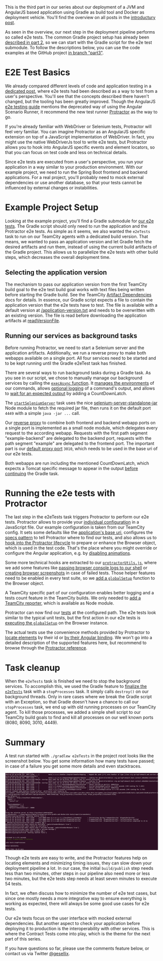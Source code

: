 This is the third part in our series about our deployment of a JVM and AngularJS based application using Gradle as build tool and Docker as deployment vehicle. You'll find the overview on all posts in the [introductury post](http://blog-it.hypoport.de/2014/07/25/a-continuous-deployment-pipeline-with-gradle-and-docker/).

As seen in the overview, our next step in the deployment pipeline performs so called e2e tests. The common Gradle project setup has already been [described in part 2](http://blog-it.hypoport.de/2014/10/15/continuous-deployment-with-gradle-and-docker-part-2/), so we can start with the Gradle script for the e2e test submodule. To follow the descriptions below, you can use the code examples at the GitHub project [in branch "part3"](https://github.com/gesellix/pipeline-with-gradle-and-docker/tree/part3).

# E2E Test Basics

We already compared different levels of code and application testing in a [dedicated post](http://blog-it.hypoport.de/2013/09/28/angularjs-test-pyramid/), where e2e tests had been described as a way to test from a user's perspective. You'll see that the concepts described there haven't changed, but the tooling has been greatly improved. Though the AngularJS [e2e testing guide](https://docs.angularjs.org/guide/e2e-testing) mentions the deprecated way of using the Angular Scenario Runner, it recommend the new test runner [Protractor](https://github.com/angular/protractor) as the way to go.

If you're already familiar with WebDriver or Selenium tests, Protractor will feel very familiar. You can imagine Protractor as an AngularJS specific extension on top of a JavaScript implementation of WebDriver. In fact, you might use the native WebDriverJs tool to write e2e tests, but Protractor allows you to hook into AngularJS specific events and element locators, so that you can focus on test code and less on technical details.

Since e2e tests are executed from a user's perspective, you run your application in a way similar to your production environment. With our example project, we need to run the Spring Boot frontend and backend applications. For a real project, you'll probably need to mock external dependencies or use another database, so that your tests cannot be influenced by external changes or instabilities.

# Example Project Setup

Looking at the example project, you'll find a Gradle submodule for [our e2e tests](https://github.com/gesellix/pipeline-with-gradle-and-docker/blob/part3/e2e-tests/build.gradle). The Gradle script should only need to run the application and the Protractor e2e tests. As simple as it seems, we also wanted the `e2eTests` task to run on our TeamCity agents with a dedicated build version. That means, we wanted to pass an application version and let Gradle fetch the desired artifacts and run them, instead of using the current build artifacts of the Gradle project. This allows us to parallelize the e2e tests with other build steps, which decreases the overall deployment time.

## Selecting the application version

The mechanism to pass our application version from the first TeamCity build goal to the e2e test build goal works with text files being written before starting the Gradle build. See the TeamCity [Artifact Dependencies](https://confluence.jetbrains.com/display/TCD9/Artifact+Dependencies) docs for details. In essence, our Gradle script expects a file to contain the application version that the e2e tests have to test. The file is available with a default version at [/application-version.txt](https://github.com/gesellix/pipeline-with-gradle-and-docker/blob/part3/application-version.txt) and needs to be overwritten with an existing version. The file is read before downloading the application artifacts at [readVersionFile](https://github.com/gesellix/pipeline-with-gradle-and-docker/blob/part3/e2e-tests/build.gradle#L23).

## Running our services as background tasks

Before running Protractor, we need to start a Selenium server and the application artifacts. Additionally, we run a reverse proxy to make both webapps available on a single port. All four services need to be started and to be kept running until the Gradle e2eTest task has finished.

There are several ways to run background tasks during a Gradle task. As you see in our script, we chose to manually manage our background services by calling the [`execAsync` function](https://github.com/gesellix/pipeline-with-gradle-and-docker/blob/part3/e2e-tests/build.gradle#L78). It [manages the environments](https://github.com/gesellix/pipeline-with-gradle-and-docker/blob/part3/e2e-tests/build.gradle#L83) of our commands, allows [optional logging](https://github.com/gesellix/pipeline-with-gradle-and-docker/blob/part3/e2e-tests/build.gradle#L90) of a command's output, and allows to [wait for an expected output](https://github.com/gesellix/pipeline-with-gradle-and-docker/blob/part3/e2e-tests/build.gradle#L93) by adding a CountDownLatch.

The [`startSeleniumServer`](https://github.com/gesellix/pipeline-with-gradle-and-docker/blob/part3/e2e-tests/build.gradle#L144) task uses the nice [selenium-server-standalone-jar](https://www.npmjs.com/package/selenium-server-standalone-jar) Node module to fetch the required jar file, then runs it on the default port `4449` with a simple `java -jar ...` call.

Our [reverse proxy](https://github.com/gesellix/pipeline-with-gradle-and-docker/blob/part3/e2e-tests/e2e-reverse-proxy.js) to combine both frontend and backend webapp ports on a single port is implemented as a small node module, which delegates every request to the according webapp. Requests with the first path segment "example-backend" are delegated to the backend port, requests with the path segment "example" are delegated to the frontend port. The important part is our [default proxy port](https://github.com/gesellix/pipeline-with-gradle-and-docker/blob/part3/e2e-tests/e2e-reverse-proxy.js#L34) `3010`, which needs to be used in the base uri of our e2e tests.

Both webapps are run including the mentioned CountDownLatch, which expects a Tomcat specific message to appear in the output [before continuing](https://github.com/gesellix/pipeline-with-gradle-and-docker/blob/part3/e2e-tests/build.gradle#L163) the Gradle task.

# Running the e2e tests with Protractor

The last step in the e2eTests task triggers Protractor to perform our e2e tests. Protractor allows to provide your [individual configuration](https://github.com/gesellix/pipeline-with-gradle-and-docker/blob/part3/e2e-tests/build.gradle#L165) in a JavaScript file. Our example configuration is taken from our TeamCity config. It sets some defaults like the [application's base uri](https://github.com/gesellix/pipeline-with-gradle-and-docker/blob/part3/e2e-tests/protractor-conf-defaults.js#L14), configures the [specs pattern](https://github.com/gesellix/pipeline-with-gradle-and-docker/blob/part3/e2e-tests/protractor-conf-defaults.js#L18) to tell Protractor where to find our tests, and also allows us to [hook into the Protractor lifecycle](https://github.com/gesellix/pipeline-with-gradle-and-docker/blob/part3/e2e-tests/protractor-conf-defaults.js#L24) to prepare or enhance the Browser object, which is used in the test code. That's the place where you might override or configure the Angular application, e.g. by [disabling animations](https://github.com/gesellix/pipeline-with-gradle-and-docker/blob/part3/e2e-tests/protractor-conf-defaults.js#L30).

Some more technical hooks are extracted to our [`protractorUtils.js`](https://github.com/gesellix/pipeline-with-gradle-and-docker/blob/part3/e2e-tests/protractorUtils.js), where we add some features like [passing browser console logs to our shell](https://github.com/gesellix/pipeline-with-gradle-and-docker/blob/part3/e2e-tests/protractorUtils.js#L119) or [creating browser screenshots](https://github.com/gesellix/pipeline-with-gradle-and-docker/blob/part3/e2e-tests/protractorUtils.js#L95) in case of failed tests. Those helper features need to be enabled in every test suite, so we [add a `globalSetup`](https://github.com/gesellix/pipeline-with-gradle-and-docker/blob/part3/e2e-tests/protractorUtils.js#L127) function to the Browser object.

A TeamCity specific part of our configuration enables better logging and a tests count feature in the TeamCity builds. We only needed to [add a TeamCity reporter](https://github.com/gesellix/pipeline-with-gradle-and-docker/blob/part3/e2e-tests/protractor-conf-teamcity.js#L18), which is available as Node module.

Protractor can now find our [tests](https://github.com/gesellix/pipeline-with-gradle-and-docker/tree/part3/e2e-tests/tests) at the configured path. The e2e tests look similar to the typical unit tests, but the first action in our e2e tests is [executing the `globalSetup`](https://github.com/gesellix/pipeline-with-gradle-and-docker/blob/part3/e2e-tests/tests/example-test.js#L4) on the Browser instance.

The actual tests use the convenience methods provided by Protractor to [locate elements](https://github.com/gesellix/pipeline-with-gradle-and-docker/blob/part3/e2e-tests/tests/example-test.js#L7) by their id or [by their Angular binding](https://github.com/gesellix/pipeline-with-gradle-and-docker/blob/part3/e2e-tests/tests/example-test.js#L11). We won't go into a detailed description of the supported features here, but recommend to browse through the [Protractor reference](http://angular.github.io/protractor/#/api).

# Task cleanup

When the `e2eTests` task is finished we need to stop the background services. To accomplish this, we used the Gradle feature to [finalize the `e2eTests`](https://github.com/gesellix/pipeline-with-gradle-and-docker/blob/part3/e2e-tests/build.gradle#L175) task with a `stopProcesses` task. It simply calls `destroy()` on our background threads. Only in rare cases where we break the Gradle script with an Exception, so that Gradle doesn't have a chance to call our `stopProcesses` task, we end up with old running processes on our TeamCity agent. To kill those processes, we added a simple shell script to our TeamCity build goals to find and kill all processes on our well known ports (8080, 8090, 3010, 4449).

# Summary

A test run started with `./gradlew e2eTests` in the project root looks like the screenshot below. You get some information how many tests have passed; in case of a failure you get some more details and even stacktraces.

![e2e tests output](https://github.com/gesellix/pipeline-with-gradle-and-docker/raw/part3/articles/e2etests-console.png)

Though e2e tests are easy to write, and the Protractor features help on locating elements and minimizing timing issues, they can slow down your deployment pipeline a lot. In our case, the initial `build/publish` step needs less than two minutes, other steps in our pipeline also need more or less two minutes, but the e2e tests step needs at least seven minutes to execute 54 tests.

In fact, we often discuss how to minimize the number of e2e test cases, but since one mostly needs a more integrative way to ensure everything is working as expected, there will always be some good use cases for e2e tests.

Our e2e tests focus on the user interface with mocked external dependencies. But another aspect to check your application before deploying it to production is the interoperability with other services. This is where the Contract Tests come into play, which is the theme for the next part of this series.

If you have questions so far, please use the comments feature below, or contact us via Twitter [@gesellix](https://twitter.com/gesellix).
